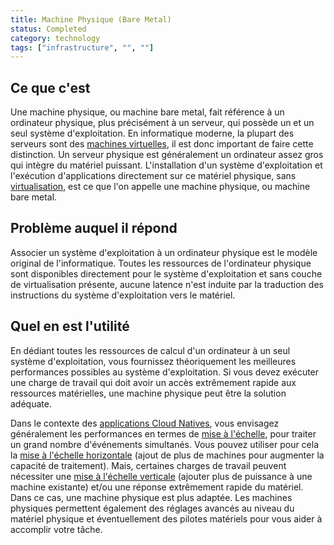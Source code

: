 ```yaml
---
title: Machine Physique (Bare Metal)
status: Completed
category: technology
tags: ["infrastructure", "", ""]
---
```


## Ce que c'est

Une machine physique, ou machine bare metal, fait référence à un ordinateur physique, plus précisément à un serveur, qui possède un et un seul système d'exploitation.
En informatique moderne, la plupart des serveurs sont des [machines virtuelles](/fr/virtual-machine/), il est donc important de faire cette distinction. 
Un serveur physique est généralement un ordinateur assez gros qui intègre du matériel puissant.
L'installation d'un système d'exploitation et l'exécution d'applications directement sur ce matériel physique,
sans [virtualisation](/fr/virtualization/), est ce que l'on appelle une machine physique, ou machine bare metal.

## Problème auquel il répond

Associer un système d'exploitation à un ordinateur physique est le modèle original de l'informatique.
Toutes les ressources de l'ordinateur physique sont disponibles directement pour le système d'exploitation et sans couche de virtualisation présente, aucune latence n'est induite par la traduction des instructions du système d'exploitation vers le matériel.

## Quel en est l'utilité

En dédiant toutes les ressources de calcul d'un ordinateur à un seul système d'exploitation,
vous fournissez théoriquement les meilleures performances possibles au système d'exploitation.
Si vous devez exécuter une charge de travail qui doit avoir un accès extrêmement rapide aux ressources matérielles,
une machine physique peut être la solution adéquate.

Dans le contexte des [applications Cloud Natives](/fr/cloud-native-apps/),
vous envisagez généralement les performances en termes de [mise à l'échelle](/fr/scalability/), pour traiter un grand nombre d'événements simultanés.
Vous pouvez utiliser pour cela la [mise à l'échelle horizontale](/fr/horizontal-scaling/) (ajout de plus de machines pour augmenter la capacité de traitement).
Mais, certaines charges de travail peuvent nécessiter une [mise à l'échelle verticale](/fr/vertical-scaling/) (ajouter plus de puissance à une machine existante)
et/ou une réponse extrêmement rapide du matériel. Dans ce cas, une machine physique est plus adaptée.
Les machines physiques permettent également des réglages avancés au niveau du matériel physique et éventuellement des pilotes matériels pour vous aider à accomplir votre tâche.
